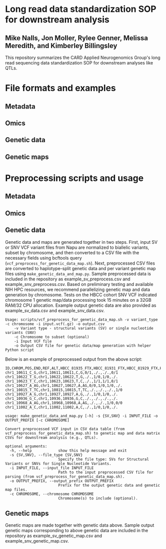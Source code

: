 # Long read data standardization SOP for downstream analysis
## Mike Nalls, Jon Moller, Rylee Genner, Melissa Meredith, and Kimberley Billingsley
This repository summarizes the CARD Applied Neurogenomics Group's long read sequencing data standardization SOP for downstream analyses like QTLs.
# File formats and examples
## Metadata
## Omics
## Genetic data
## Genetic maps
# Preprocessing scripts and usage
## Metadata
## Omics
## Genetic data
Genetic data and maps are generated together in two steps. First, input SV or SNV VCF variant files from Napu are normalized to biallelic variants, subset by chromosome, and then converted to a CSV file with the necessary fields using bcftools query (`vcf_preprocess_for_genetic_data_map.sh`). Next, preprocessed CSV files are converted to haplotype-split genetic data and per variant genetic map files using `make_genetic_data_and_map.py`. Sample preprocessed data is included in the repository as example_sv_preprocess.csv and example_snv_preprocess.csv. Based on preliminary testing and available NIH HPC resources, we recommend parallelizing genetic map and data generation by chromosome. Tests on the HBCC cohort SNV VCF indicated chromosome 1 genetic map/data processing took 15 minutes on a 32GB RAM/32 CPU allocation. Example output genetic data are also provided as example_sv_data.csv and example_snv_data.csv.
```
Usage: scripts/vcf_preprocess_for_genetic_data_map.sh -v variant_type -c chromosome -i input.vcf(.gz) -o output.csv
	-v Variant type - structural variants (SV) or single nucleotide variants (SNV)
	-c Chromosome to subset (optional)
	-i Input VCF file
	-o Output CSV file for genetic data/map generation with helper Python script
```
Below is an example of preprocessed output from the above script:
```
ID,CHROM,POS,END,REF,ALT,HBCC_81935_FTX,HBCC_81931_FTX,HBCC_81929_FTX,HBCC_81934_FTX
chr1_10611_C_G,chr1,10611,10611,C,G,0/1,./.,./.,0/1
chr1_10622_T_G,chr1,10622,10622,T,G,./.,1/0,1/0,./.
chr1_10623_T_C,chr1,10623,10623,T,C,./.,1/1,1/1,0/1
chr1_10627_A_AG,chr1,10627,10627,A,AG,0/0,1/0,1/0,./.
chr1_10815_T_TC,chr1,10815,10815,T,TC,./.,./.,./.,1/0
chr1_10927_A_G,chr1,10927,10927,A,G,./.,1/0,1/0,./.
chr1_10936_G_C,chr1,10936,10936,G,C,./.,./.,./.,./.
chr1_10968_A_AG,chr1,10968,10968,A,AG,./.,./.,1/0,0/0
chr1_11002_A_C,chr1,11002,11002,A,C,./.,1/0,1/0,./.
```
```
usage: make_genetic_data_and_map.py [-h] -s {SV,SNV} -i INPUT_FILE -o OUTPUT_PREFIX [-c CHROMOSOME]

Convert preprocessed VCF input in CSV data table (from vcf_preprocess_for_genetic_data_map.sh) to genetic map and data matrix CSVs for downstream analysis (e.g., QTLs).

optional arguments:
  -h, --help            show this help message and exit
  -s {SV,SNV}, --file_type {SV,SNV}
                        Specify the file type: SVs for Structural Variants or SNVs for Single Nucleotide Variants.
  -i INPUT_FILE, --input_file INPUT_FILE
                        Path to the input preprocessed CSV file for parsing (from vcf_preprocess_for_genetic_data_map.sh).
  -o OUTPUT_PREFIX, --output_prefix OUTPUT_PREFIX
                        Prefix for the output genetic data and genetic map files.
  -c CHROMOSOME, --chromosome CHROMOSOME
                        Chromosome(s) to include (optional).
```
## Genetic maps
Genetic maps are made together with genetic data above. Sample output genetic maps corresponding to above genetic data are included in the repository as example_sv_genetic_map.csv and example_snv_genetic_map.csv.

